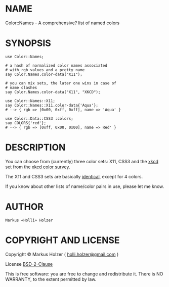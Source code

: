 NAME
====

Color::Names - A comprehensive? list of named colors

SYNOPSIS
========

    use Color::Names;

    # a hash of normalized color names associated
    # with rgb values and a pretty name
    say Color.Names.color-data("X11");

    # you can mix sets, the later one wins in case of
    # name clashes
    say Color.Names.color-data("X11", "XKCD");

    use Color::Names::X11;
    say Color::Names::X11.color-data{'Aqua'};
    # --> { rgb => [0x00, 0xff, 0xff], name => 'Aqua' }

    use Color::Data::CSS3 :colors;
    say COLORS{'red'};
    # --> { rgb => [0xff, 0x00, 0x00], name => Red' }

DESCRIPTION
===========

You can choose from (currently) three color sets: X11, CSS3 and the [xkcd](https://xkcd.com/) set from the [xkcd color survey](https://xkcd.com/color/rgb/).

The X11 and CSS3 sets are basically [identical](https://en.wikipedia.org/wiki/X11_color_names), except for 4 colors.

If you know about other lists of name/color pairs in use, please let me know.

AUTHOR
======

    Markus «Holli» Holzer

COPYRIGHT AND LICENSE
=====================

Copyright © Markus Holzer ( holli.holzer@gmail.com )

License [BSD-2-Clause](https://opensource.org/licenses/BSD-2-Clause)

This is free software: you are free to change and redistribute it. There is NO WARRANTY, to the extent permitted by law.
